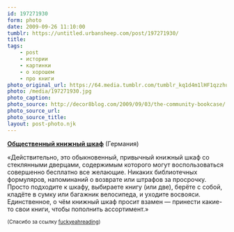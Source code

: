 ```yaml
---
id: 197271930
form: photo
date: 2009-09-26 11:10:00
tumblr: https://untitled.urbansheep.com/post/197271930/
title:
tags:
    - post
    - истории
    - картинки
    - о хорошем
    - про книги
photo_original_url: https://64.media.tumblr.com/tumblr_kq1d4m1lHF1qzzhu7o1_1280.jpg
photo: /media/197271930.jpg
photo_caption: 
photo_source: http://decor8blog.com/2009/09/03/the-community-bookcase/
photo_source_url:
photo_source_title:
layout: post-photo.njk
---
```


<p><b><a href="http://decor8blog.com/2009/09/03/the-community-bookcase/">Общественный книжный шкаф</a></b> (Германия)</p>

<p>«Действительно, это обыкновенный, привычный книжный шкаф со стеклянными дверцами, содержимым которого могут воспользоваться совершенно бесплатно все желающие. Никаких библиотечных формуляров, напоминаний о возврате или штрафов за просрочку. Просто подходите к шкафу, выбираете книгу (или две), берёте с собой, кладёте в сумку или багажник велосипеда, и уходите восвояси. Единственное, о чём книжный шкаф просит взамен — принести какие-то свои книги, чтобы пополнить ассортимент.»</p>

<p><small>(Спасибо за ссылку <a href="http://fuckyeahreading.tumblr.com/post/197106310/kidsjustwatch-community-bookcase-located-in">fuckyeahreading</a>)</small></p>
